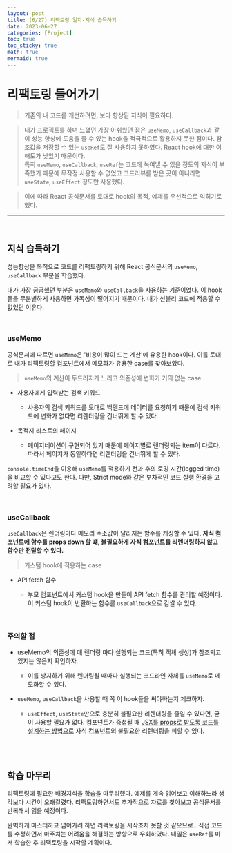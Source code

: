 ```yaml
---
layout: post
title: (6/27) 리팩토링 일지-지식 습득하기
date: 2023-06-27
categories: [Project]
toc: true
toc_sticky: true
math: true
mermaid: true
---
```


# 리팩토링 들어가기

> 기존의 내 코드를 개선하려면, 보다 향상된 지식이 필요하다.

> 내가 프로젝트를 하며 느꼈던 가장 아쉬웠던 점은 `useMemo`, `useCallback`과 같이 성능 향상에 도움을 줄 수 있는 hook을 적극적으로 활용하지 못한 점이다. 참조값을 저장할 수 있는 `useRef`도 잘 사용하지 못하였다.
> React hook에 대한 이해도가 낮았기 때문이다.  
> 특히 `useMemo`, `useCallback`, `useRef`는 코드에 녹여낼 수 있을 정도의 지식이 부족했기 때문에 무작정 사용할 수 없었고 코드리뷰를 받은 곳이 아니라면 `useState`, `useEffect` 정도만 사용했다.

> 이에 따라 React 공식문서를 토대로 hook의 목적, 예제를 우선적으로 익히기로 했다.

---

<br>

## 지식 습득하기

성능향상을 목적으로 코드를 리팩토링하기 위해 React 공식문서의 `useMemo`, `useCallback` 부분을 학습했다.

내가 가장 궁금했던 부분은 `useMemo`와 `useCallback`을 사용하는 기준이었다. 이 hook들을 무분별하게 사용하면 가독성이 떨어지기 때문이다. 내가 섣불리 코드에 적용할 수 없었던 이유다.

<br>

### useMemo

공식문서에 따르면 `useMemo`은 '비용이 많이 드는 계산'에 유용한 hook이다. 이를 토대로 내가 리팩토링할 컴포넌트에서 메모화가 유용한 case를 찾아보았다.

> `useMemo`의 계산이 두드러지게 느리고 의존성에 변화가 거의 없는 case

- 사용자에게 입력받는 검색 키워드

  - 사용자의 검색 키워드를 토대로 백엔드에 데이터를 요청하기 때문에 검색 키워드에 변화가 없다면 리렌더링을 건너뛰게 할 수 있다.

- 목적지 리스트의 페이지
  - 페이지네이션이 구현되어 있기 때문에 페이지별로 렌더링되는 item이 다르다. 따라서 페이지가 동일하다면 리렌더링을 건너뛰게 할 수 있다.

`console.timeEnd`을 이용해 `useMemo`를 적용하기 전과 후의 로깅 시간(logged time)을 비교할 수 있다고도 한다. 다만, Strict mode와 같은 부차적인 코드 실행 환경을 고려할 필요가 있다.

<br>

### useCallback

`useCallback`은 렌더링마다 메모리 주소값이 달라지는 함수를 캐싱할 수 있다. **자식 컴포넌트에 함수를 props down 할 떄, 불필요하게 자식 컴포넌트를 리렌더링하지 않고 함수만 전달할 수 있다.**

> 커스텀 hook에 적용하는 case

- API fetch 함수

  - 부모 컴포넌트에서 커스텀 hook을 만들어 API fetch 함수를 관리할 예정이다. 이 커스텀 hook이 반환하는 함수를 `useCallback`으로 감쌀 수 있다.

<br>

### 주의할 점

- useMemo의 의존성에 매 렌더링 마다 실행되는 코드(특히 객체 생성)가 참조되고 있지는 않은지 확인하자.

  - 이를 방지하기 위해 렌더링될 때마다 실행되는 코드라인 자체를 `useMemo`로 메모화할 수 있다.

- `useMemo`, `useCallback`을 사용할 때 꼭 이 hook들을 써야하는지 체크하자.
  - `useEffect`, `useState`만으로 충분히 불필요한 리렌더링을 줄일 수 있다면, 굳이 사용할 필요가 없다. 컴포넌트가 중첩될 때 [JSX를 props로 받도록 코드를 설계하는 방법으로](https://react-ko.dev/learn/passing-props-to-a-component#passing-jsx-as-children) 자식 컴포넌트의 불필요한 리렌더링을 피할 수 있다.

<br>
<br>

## 학습 마무리

리팩토링에 필요한 배경지식을 학습을 마무리했다. 예제를 계속 읽어보고 이해하느라 생각보다 시간이 오래걸렸다. 리팩토링하면서도 추가적으로 자료를 찾아보고 공식문서를 반복해서 읽을 예정이다.

완벽하게 마스터하고 넘어가려 하면 리팩토링을 시작조차 못할 것 같으므로.. 직접 코드를 수정하면서 마주치는 어려움을 해결하는 방향으로 우회하였다. 내일은 `useRef`를 마저 학습한 후 리팩토링을 시작할 계획이다.
